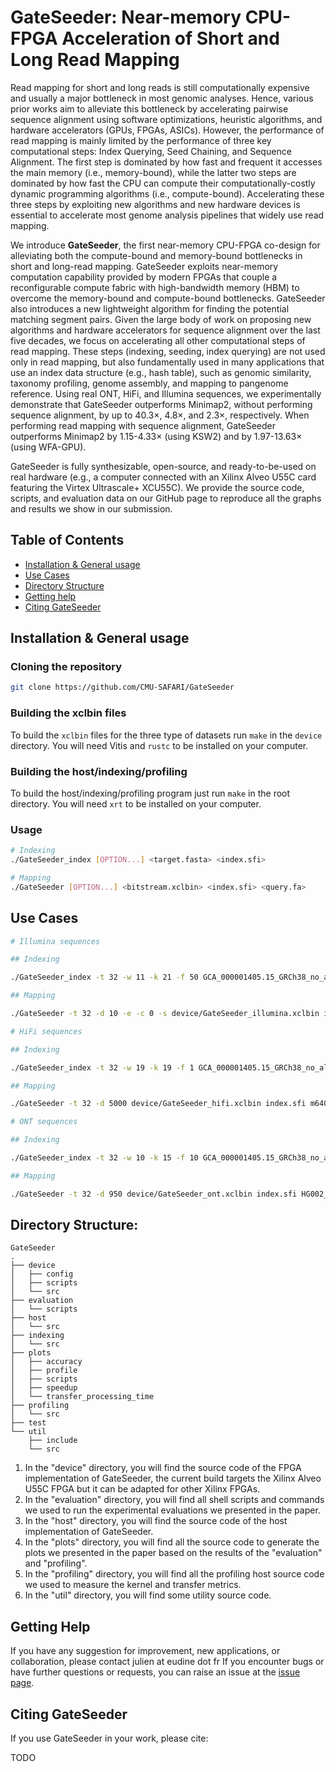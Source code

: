 # GateSeeder: Near-memory CPU-FPGA Acceleration of Short and Long Read Mapping
Read mapping for short and long reads is still computationally expensive and usually a major bottleneck in most genomic analyses. Hence, various prior works aim to alleviate this bottleneck by accelerating pairwise sequence alignment using software optimizations, heuristic algorithms, and hardware accelerators (GPUs, FPGAs, ASICs). However, the performance of read mapping is mainly limited by the performance of three key computational steps: Index Querying, Seed Chaining, and Sequence Alignment. The first step is dominated by how fast and frequent it accesses the main memory (i.e., memory-bound), while the latter two steps are dominated by how fast the CPU can compute their computationally-costly dynamic programming algorithms (i.e., compute-bound). Accelerating these three steps by exploiting new algorithms and new hardware devices is essential to accelerate most genome analysis pipelines that widely use read mapping. 

We introduce **GateSeeder**, the first near-memory CPU-FPGA co-design for alleviating both the compute-bound and memory-bound bottlenecks in short and long-read mapping. GateSeeder exploits near-memory computation capability provided by modern FPGAs that couple a reconfigurable compute fabric with high-bandwidth memory (HBM) to overcome the memory-bound and compute-bound bottlenecks. GateSeeder also introduces a new lightweight algorithm for finding the potential matching segment pairs. Given the large body of work on proposing new algorithms and hardware accelerators for sequence alignment over the last five decades, we focus on accelerating all other computational steps of read mapping. These steps (indexing, seeding, index querying) are not used only in read mapping, but also fundamentally used in many applications that use an index data structure (e.g., hash table), such as genomic similarity, taxonomy profiling, genome assembly, and mapping to pangenome reference. Using real ONT, HiFi, and Illumina sequences, we experimentally demonstrate that GateSeeder outperforms Minimap2, without performing sequence alignment, by up to 40.3×, 4.8×, and 2.3×, respectively. When performing read mapping with sequence alignment, GateSeeder outperforms Minimap2 by 1.15-4.33× (using KSW2) and by 1.97-13.63× (using WFA-GPU).

GateSeeder is fully synthesizable, open-source, and ready-to-be-used on real hardware (e.g., a computer connected with an Xilinx Alveo U55C card featuring the Virtex Ultrascale+ XCU55C). We provide the source code, scripts, and evaluation data on our GitHub page to reproduce all the graphs and results we show in our submission.


## Table of Contents
- [Installation & General usage](#install)
- [Use Cases](#usecases)
- [Directory Structure](#directory)
- [Getting help](#contact)
- [Citing GateSeeder](#cite)

## <a name="install"></a>Installation & General usage

### Cloning the repository
```sh
git clone https://github.com/CMU-SAFARI/GateSeeder
```
### Building the xclbin files
To build the `xclbin` files for the three type of datasets run `make` in the `device` directory. You will need Vitis and `rustc` to be installed on your computer.

### Building the host/indexing/profiling
To build the host/indexing/profiling program just run `make` in the root directory. You will need `xrt` to be installed on your computer.

### Usage
```sh
# Indexing
./GateSeeder_index [OPTION...] <target.fasta> <index.sfi>

# Mapping
./GateSeeder [OPTION...] <bitstream.xclbin> <index.sfi> <query.fa>
```


## <a name="usecases"></a>Use Cases

```sh
# Illumina sequences

## Indexing

./GateSeeder_index -t 32 -w 11 -k 21 -f 50 GCA_000001405.15_GRCh38_no_alt_analysis_set.fasta index.sfi

## Mapping

./GateSeeder -t 32 -d 10 -e -c 0 -s device/GateSeeder_illumina.xclbin index.sfi D1_S1_L001_R1_001-017.fastq -o output.paf

# HiFi sequences

## Indexing

./GateSeeder_index -t 32 -w 19 -k 19 -f 1 GCA_000001405.15_GRCh38_no_alt_analysis_set.fasta index.sfi

## Mapping

./GateSeeder -t 32 -d 5000 device/GateSeeder_hifi.xclbin index.sfi m64011_190830_220126.fastq -o output.paf

# ONT sequences

## Indexing

./GateSeeder_index -t 32 -w 10 -k 15 -f 10 GCA_000001405.15_GRCh38_no_alt_analysis_set.fasta index.sfi

## Mapping

./GateSeeder -t 32 -d 950 device/GateSeeder_ont.xclbin index.sfi HG002_ONT-UL_GIAB_20200204_1000filtered_2Mreads.fastq -o output.paf

```

##  <a name="directory"></a>Directory Structure:
```
GateSeeder
.
├── device
│   ├── config
│   ├── scripts
│   └── src
├── evaluation
│   └── scripts
├── host
│   └── src
├── indexing
│   └── src
├── plots
│   ├── accuracy
│   ├── profile
│   ├── scripts
│   ├── speedup
│   └── transfer_processing_time
├── profiling
│   └── src
├── test
└── util
    ├── include
    └── src
```            
1. In the "device" directory, you will find the source code of the FPGA implementation of GateSeeder, the current build targets the Xilinx Alveo U55C FPGA but it can be adapted for other Xilinx FPGAs.
2. In the "evaluation" directory, you will find all shell scripts and commands we used to run the experimental evaluations we presented in the paper.
3. In the "host" directory, you will find the source code of the host implementation of GateSeeder.
4. In the "plots" directory, you will find all the source code to generate the plots we presented in the paper based on the results of the "evaluation" and "profiling".
5. In the "profiling" directory, you will find all the profiling host source code we used to measure the kernel and transfer metrics.
6. In the "util" directory, you will find some utility source code.


##  <a name="contact"></a>Getting Help
If you have any suggestion for improvement, new applications, or collaboration, please contact julien at eudine dot fr
If you encounter bugs or have further questions or requests, you can raise an issue at the [issue page][issue].

## <a name="cite"></a>Citing GateSeeder

If you use GateSeeder in your work, please cite:

TODO

[issue]: https://github.com/CMU-SAFARI/GateSeeder/issues
